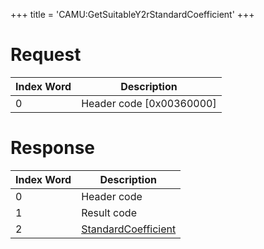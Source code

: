 +++
title = 'CAMU:GetSuitableY2rStandardCoefficient'
+++

# Request

| Index Word | Description                |
|------------|----------------------------|
| 0          | Header code \[0x00360000\] |

# Response

| Index Word | Description                                                           |
|------------|-----------------------------------------------------------------------|
| 0          | Header code                                                           |
| 1          | Result code                                                           |
| 2          | [StandardCoefficient](Camera_Services#standardcoefficient "wikilink") |
